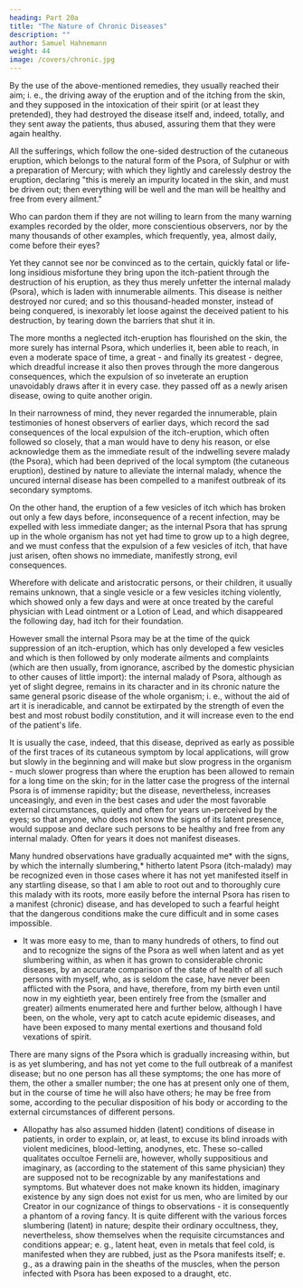 ```yaml
---
heading: Part 20a
title: "The Nature of Chronic Diseases"
description: ""
author: Samuel Hahnemann
weight: 44
image: /covers/chronic.jpg
---
```



By the use of the above-mentioned remedies, they usually reached their aim; i. e., the driving away of the eruption and of the itching from the skin, and they supposed in the intoxication of their spirit (or at least they pretended), they had destroyed the disease itself and, indeed, totally, and they sent away the patients, thus abused, assuring them that they were again healthy.

All the sufferings, which follow the one-sided destruction of the cutaneous eruption, which belongs to the natural form of the Psora, of Sulphur or with a preparation of Mercury; with which they lightly and carelessly destroy the eruption, declaring "this is merely an impurity located in the skin, and must be driven out; then everything will be well and the man will be healthy and free from every ailment." 

Who can pardon them if they are not willing to learn from the many warning examples recorded by the older, more conscientious observers, nor by the many thousands of other examples, which frequently, yea, almost daily, come before their eyes? 


Yet they cannot see nor be convinced as to the certain, quickly fatal or life-long insidious misfortune they bring upon the itch-patient through the destruction of his eruption, as they thus merely unfetter the internal malady (Psora), which is laden with innumerable ailments. This disease is neither destroyed nor cured; and so this thousand-headed monster, instead of being conquered, is inexorably let loose against the deceived patient to his destruction, by tearing down the barriers that shut it in.

The more months a neglected itch-eruption has flourished on the skin, the more surely has internal Psora, which underlies it, been able to reach, in even a moderate space of time, a great - and finally its greatest - degree, which dreadful increase it also then proves through the more dangerous consequences, which the expulsion of so inveterate an eruption unavoidably draws after it in every case. they passed off as a newly arisen disease, owing to quite another origin. 

In their narrowness of mind, they never regarded the innumerable, plain testimonies of honest observers of earlier days, which record the sad consequences of the local expulsion of the itch-eruption, which often followed so closely, that a man would have to deny his reason, or else acknowledge them as the immediate result of the indwelling severe malady (the Psora), which had been deprived of the local symptom (the cutaneous eruption), destined by nature to alleviate the internal malady, whence the uncured internal disease has been compelled to a manifest outbreak of its secondary symptoms.

On the other hand, the eruption of a few vesicles of itch which has broken out only a few days before, inconsequence of a recent infection, may be expelled with less immediate danger; as the internal Psora that has sprung up in the whole organism has not yet had time to grow up to a high degree, and we must confess that the expulsion of a few vesicles of itch, that have just arisen, often shows no immediate, manifestly strong, evil consequences. 

Wherefore with delicate and aristocratic persons, or their children, it usually remains unknown, that a single vesicle or a few vesicles itching violently, which showed only a few days and were at once treated by the careful physician with Lead ointment or a Lotion of Lead, and which disappeared the following day, had itch for their foundation.

However small the internal Psora may be at the time of the quick suppression of an itch-eruption, which has only developed a few vesicles and which is then followed by only moderate ailments and complaints (which are then usually, from ignorance, ascribed by the domestic physician to other causes of little import): the internal malady of Psora, although as yet of slight degree, remains in its character and in its chronic nature the same general psoric disease of the whole organism; i. e., without the aid of art it is ineradicable, and cannot be extirpated by the strength of even the best and most robust bodily constitution, and it will increase even to the end of the patient's life. 

It is usually the case, indeed, that this disease, deprived as early as possible of the first traces of its cutaneous symptom by local applications, will grow but slowly in the beginning and will make but slow progress in the organism - much slower progress than where the eruption has been allowed to remain for a long time on the skin; for in the latter case the progress of the internal Psora is of immense rapidity; but the disease, nevertheless, increases unceasingly, and even in the best cases and uder the most favorable external circumstances, quietly and often for years un-perceived by the eyes; so that anyone, who does not know the signs of its latent presence, would suppose and declare such persons to be healthy and free from any internal malady. Often for years it does not manifest diseases.

Many hundred observations have gradually acquainted me* with the signs, by which the internally slumbering,* hitherto latent Psora (itch-malady) may be recognized even in those cases where it has not yet manifested itself in any startling disease, so that I am able to root out and to thoroughly cure this malady with its roots, more easily before the internal Psora has risen to a manifest (chronic) disease, and has developed to such a fearful height that the dangerous conditions make the cure difficult and in some cases impossible.

* It was more easy to me, than to many hundreds of others, to find out and to recognize the signs of the Psora as well when latent and as yet slumbering within, as when it has grown to considerable chronic diseases, by an accurate comparison of the state of health of all such persons with myself, who, as is seldom the case, have never been afflicted with the Psora, and have, therefore, from my birth even until now in my eightieth year, been entirely free from the (smaller and greater) ailments enumerated here and further below, although I have been, on the whole, very apt to catch acute epidemic diseases, and have been exposed to many mental exertions and thousand fold vexations of spirit.

There are many signs of the Psora which is gradually increasing within, but is as yet slumbering, and has not yet come to the full outbreak of a manifest disease; but no one person has all these symptoms; the one has more of them, the other a smaller number; the one has at present only one of them, but in the course of time he will also have others; he may be free from some, according to the peculiar disposition of his body or according to the external circumstances of different persons.

* Allopathy has also assumed hidden (latent) conditions of disease in patients, in order to explain, or, at least, to excuse its blind inroads with violent medicines, blood-letting, anodynes, etc. These so-called qualitates occultoe Fernelii are, however, wholly suppositious and imaginary, as (according to the statement of this same physician) they are supposed not to be recognizable by any manifestations and symptoms. But whatever does not make known its hidden, imaginary existence by any sign does not exist for us men, who are limited by our Creator in our cognizance of things to observations - it is consequently a phantom of a roving fancy. It is quite different with the various forces slumbering (latent) in nature; despite their ordinary occultness, they, nevertheless, show themselves when the requisite circumstances and conditions appear; e. g., latent heat, even in metals that feel cold, is manifested when they are rubbed, just as the Psora manifests itself; e. g., as a drawing pain in the sheaths of the muscles, when the person infected with Psora has been exposed to a draught, etc.

 
